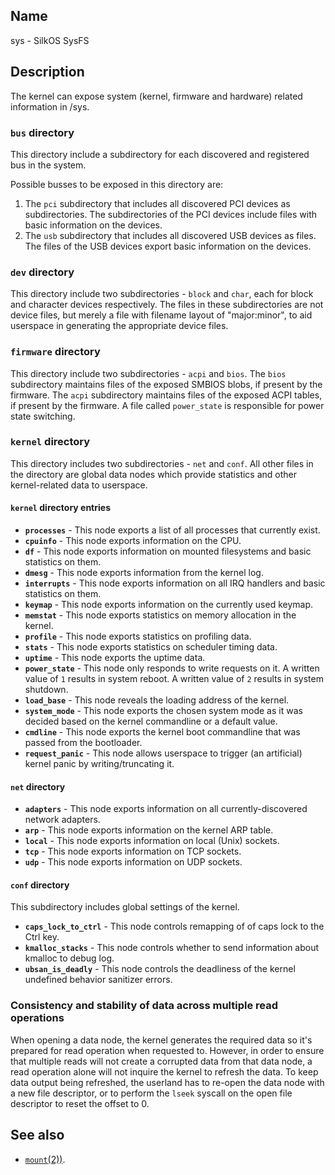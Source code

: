 ## Name

sys - SilkOS SysFS

## Description

The kernel can expose system (kernel, firmware and hardware) related information in /sys.

### `bus` directory

This directory include a subdirectory for each discovered and registered bus in the system.

Possible busses to be exposed in this directory are:

1. The `pci` subdirectory that includes all discovered PCI devices as subdirectories.
   The subdirectories of the PCI devices include files with basic information on the devices.
2. The `usb` subdirectory that includes all discovered USB devices as files.
   The files of the USB devices export basic information on the devices.

### `dev` directory

This directory include two subdirectories - `block` and `char`, each for block
and character devices respectively. The files in these subdirectories are not
device files, but merely a file with filename layout of "major:minor", to aid
userspace in generating the appropriate device files.

### `firmware` directory

This directory include two subdirectories - `acpi` and `bios`.
The `bios` subdirectory maintains files of the exposed SMBIOS blobs, if present
by the firmware.
The `acpi` subdirectory maintains files of the exposed ACPI tables, if present
by the firmware.
A file called `power_state` is responsible for power state switching.

### `kernel` directory

This directory includes two subdirectories - `net` and `conf`.
All other files in the directory are global data nodes which provide statistics
and other kernel-related data to userspace.

#### `kernel` directory entries

-   **`processes`** - This node exports a list of all processes that currently exist.
-   **`cpuinfo`** - This node exports information on the CPU.
-   **`df`** - This node exports information on mounted filesystems and basic statistics on
    them.
-   **`dmesg`** - This node exports information from the kernel log.
-   **`interrupts`** - This node exports information on all IRQ handlers and basic statistics on
    them.
-   **`keymap`** - This node exports information on the currently used keymap.
-   **`memstat`** - This node exports statistics on memory allocation in the kernel.
-   **`profile`** - This node exports statistics on profiling data.
-   **`stats`** - This node exports statistics on scheduler timing data.
-   **`uptime`** - This node exports the uptime data.
-   **`power_state`** - This node only responds to write requests on it. A written value of `1` results
    in system reboot. A written value of `2` results in system shutdown.
-   **`load_base`** - This node reveals the loading address of the kernel.
-   **`system_mode`** - This node exports the chosen system mode as it was decided based on the kernel commandline or a default value.
-   **`cmdline`** - This node exports the kernel boot commandline that was passed from the bootloader.
-   **`request_panic`** - This node allows userspace to trigger (an artificial) kernel panic by writing/truncating it.

#### `net` directory

-   **`adapters`** - This node exports information on all currently-discovered network adapters.
-   **`arp`** - This node exports information on the kernel ARP table.
-   **`local`** - This node exports information on local (Unix) sockets.
-   **`tcp`** - This node exports information on TCP sockets.
-   **`udp`** - This node exports information on UDP sockets.

#### `conf` directory

This subdirectory includes global settings of the kernel.

-   **`caps_lock_to_ctrl`** - This node controls remapping of of caps lock to the Ctrl key.
-   **`kmalloc_stacks`** - This node controls whether to send information about kmalloc to debug log.
-   **`ubsan_is_deadly`** - This node controls the deadliness of the kernel undefined behavior
    sanitizer errors.

### Consistency and stability of data across multiple read operations

When opening a data node, the kernel generates the required data so it's prepared
for read operation when requested to. However, in order to ensure that multiple reads
will not create a corrupted data from that data node, a read operation alone will
not inquire the kernel to refresh the data.
To keep data output being refreshed, the userland has to re-open the data node with a
new file descriptor, or to perform the `lseek` syscall on the open file descriptor to
reset the offset to 0.

## See also

-   [`mount`(2))](help://man/2/mount).
